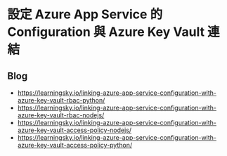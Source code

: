 # 設定 Azure App Service 的 Configuration 與 Azure Key Vault 連結
## Blog
* https://learningsky.io/linking-azure-app-service-configuration-with-azure-key-vault-rbac-python/
* https://learningsky.io/linking-azure-app-service-configuration-with-azure-key-vault-rbac-nodejs/
* https://learningsky.io/linking-azure-app-service-configuration-with-azure-key-vault-access-policy-nodejs/
* https://learningsky.io/linking-azure-app-service-configuration-with-azure-key-vault-access-policy-python/
